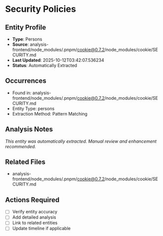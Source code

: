 # Security Policies

## Entity Profile
- **Type**: Persons
- **Source**: analysis-frontend/node_modules/.pnpm/cookie@0.7.2/node_modules/cookie/SECURITY.md
- **Last Updated**: 2025-10-12T03:42:07.536234
- **Status**: Automatically Extracted

## Occurrences
- Found in: analysis-frontend/node_modules/.pnpm/cookie@0.7.2/node_modules/cookie/SECURITY.md
- Entity Type: persons
- Extraction Method: Pattern Matching

## Analysis Notes
*This entity was automatically extracted. Manual review and enhancement recommended.*

## Related Files
- analysis-frontend/node_modules/.pnpm/cookie@0.7.2/node_modules/cookie/SECURITY.md

## Actions Required
- [ ] Verify entity accuracy
- [ ] Add detailed analysis
- [ ] Link to related entities
- [ ] Update timeline if applicable
